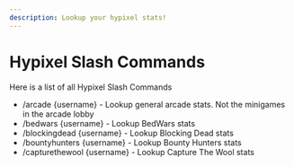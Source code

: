 ```yaml
---
description: Lookup your hypixel stats!
---
```


# Hypixel Slash Commands

Here is a list of all Hypixel Slash Commands

* /arcade {username} - Lookup general arcade stats. Not the minigames in the arcade lobby
* /bedwars {username} - Lookup BedWars stats
* /blockingdead {username} - Lookup Blocking Dead stats
* /bountyhunters {username} - Lookup Bounty Hunters stats
* /capturethewool {username} - Lookup Capture The Wool stats&#x20;
